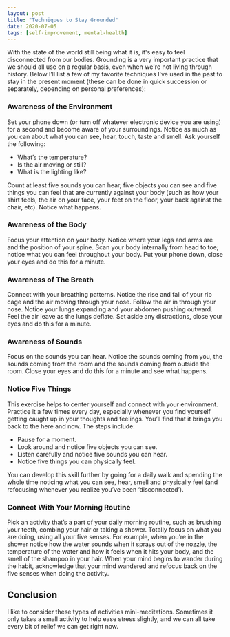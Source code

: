 ```yaml
---
layout: post
title: "Techniques to Stay Grounded"
date: 2020-07-05
tags: [self-improvement, mental-health] 
---
```


With the state of the world still being what it is, it's easy to feel disconnected from our bodies. Grounding is a very important practice that we should all use on a regular basis, even when we're not living through history. Below I’ll list a few of my favorite techniques I've used in the past to stay in the present moment (these can be done in quick succession or separately, depending on personal preferences):

### Awareness of the Environment

Set your phone down (or turn off whatever electronic device you are using) for a second and become aware of your surroundings. Notice as much as you can about what you can see, hear, touch, taste and smell. Ask yourself the following:
* What’s the temperature?
* Is the air moving or still?
* What is the lighting like?

Count at least five sounds you can hear, five objects you can see and five things you can feel that are currently against your body (such as how your shirt feels, the air on your face, your feet on the floor, your back against the chair, etc). Notice what happens.

 ### Awareness of the Body

Focus your attention on your body. Notice where your legs and arms are and the position of your spine. Scan your body internally from head to toe; notice what you can feel throughout your body. Put your phone down, close your eyes and do this for a minute.

### Awareness of The Breath

Connect with your breathing patterns. Notice the rise and fall of your rib cage and the air moving through your nose. Follow the air in through your nose. Notice your lungs expanding and your abdomen pushing outward. Feel the air leave as the lungs deflate. Set aside any distractions, close your eyes and do this for a minute.

### Awareness of Sounds

Focus on the sounds you can hear. Notice the sounds coming from you, the sounds coming from the room and the sounds coming from outside the room. Close your eyes and do this for a minute and see what happens.

### Notice Five Things

This exercise helps to center yourself and connect with your environment. Practice it a few times every day, especially whenever you find yourself getting caught up in your thoughts and feelings. You’ll find that it brings you back to the here and now. The steps include:

* Pause for a moment.
* Look around and notice five objects you can see.
* Listen carefully and notice five sounds you can hear.
* Notice five things you can physically feel.

You can develop this skill further by going for a daily walk and spending the whole time noticing what you can see, hear, smell and physically feel (and refocusing whenever you realize you’ve been ‘disconnected’).

### Connect With Your Morning Routine

Pick an activity that’s a part of your daily morning routine, such as brushing your teeth, combing your hair or taking a shower. Totally focus on what you are doing, using all your five senses. For example, when you’re in the shower notice how the water sounds when it sprays out of the nozzle, the temperature of the water and how it feels when it hits your body, and the smell of the shampoo in your hair. When your mind begins to wander during the habit, acknowledge that your mind wandered and refocus back on the five senses when doing the activity.

## Conclusion

I like to consider these types of activities mini-meditations. Sometimes it only takes a small activity to help ease stress slightly, and we can all take every bit of relief we can get right now. 
